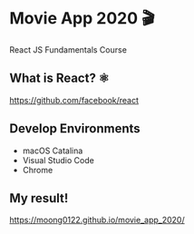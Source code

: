 # Movie App 2020 🎬
React JS Fundamentals Course

## What is React? ⚛️
https://github.com/facebook/react

## Develop Environments

* macOS Catalina
* Visual Studio Code
* Chrome

## My result!
https://moong0122.github.io/movie_app_2020/
